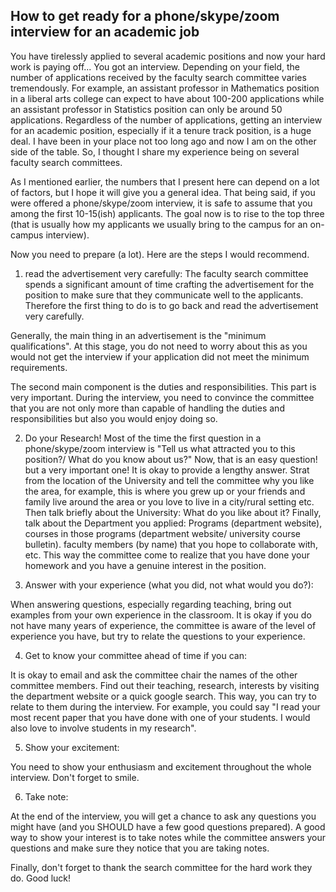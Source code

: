 ## How to get ready for a phone/skype/zoom interview for an academic job


You have tirelessly applied to several academic positions and now your hard work is paying off... You got an interview. Depending on your field, the number of applications received by the faculty search committee varies tremendously. For example, an assistant professor in Mathematics position in a liberal arts college can expect to have about 100-200 applications while an assistant professor in Statistics position can only be around 50 applications. Regardless of the number of applications, getting an interview for an academic position, especially if it a tenure track position, is a huge deal. I have been in your place not too long ago and now I am on the other side of the table. So, I thought I share my experience being on several faculty search committees.  


As I mentioned earlier, the numbers that I present here can depend on a lot of factors, but I hope it will give you a general idea. That being said, if you were offered a phone/skype/zoom interview, it is safe to assume that you among the first 10-15(ish) applicants. The goal now is to rise to the top three (that is usually how my applicants we usually bring to the campus for an on-campus interview). 

Now you need to prepare (a lot). Here are the steps I would recommend.

1) read the advertisement very carefully:
The faculty search committee spends a significant amount of time crafting the advertisement for the position to make sure that they communicate well to the applicants. Therefore the first thing to do is to go back and read the advertisement very carefully. 

Generally, the main thing in an advertisement is the "minimum qualifications". At this stage, you do not need to worry about this as you would not get the interview if your application did not meet the minimum requirements. 

The second main component is the duties and responsibilities. This part is very important. During the interview, you need to convince the committee that you are not only more than capable of handling the duties and responsibilities but also you would enjoy doing so.

2) Do your Research!
Most of the time the first question in a phone/skype/zoom interview is "Tell us what attracted you to this position?/ What do you know about us?" Now, that is an easy question! but a very important one! It is okay to provide a lengthy answer. Strat from the location of the University and tell the committee why you like the area, for example, this is where you grew up or your friends and family live around the area or you love to live in a city/rural setting etc. Then talk briefly about the University: What do you like about it?  Finally, talk about the Department you applied: Programs (department website), courses in those programs  (department website/ university course bulletin). faculty members (by name) that you hope to collaborate with, etc. 
This way the committee come to realize that you have done your homework and you have a genuine interest in the position.

3) Answer with your experience (what you did, not what would you do?):

When answering questions, especially regarding teaching, bring out examples from your own experience in the classroom. It is okay if you do not have many years of experience, the committee is aware of the level of experience you have, but try to relate the questions to your experience.

4) Get to know your committee ahead of time if you can:

It is okay to email and ask the committee chair the names of the other committee members. Find out their teaching, research, interests by visiting the department website or a quick google search. This way, you can try to relate to them during the interview. For example, you could say "I read your most recent paper that you have done with one of your students. I would also love to involve students in my research".

5) Show your excitement:

You need to show your enthusiasm and excitement throughout the whole interview. Don't forget to smile.

6) Take note:

At the end of the interview, you will get a chance to ask any questions you might have (and you SHOULD have a few good questions prepared). A good way to show your interest is to take notes while the committee answers your questions and make sure they notice that you are taking notes.

Finally, don't forget to thank the search committee for the hard work they do. Good luck!




